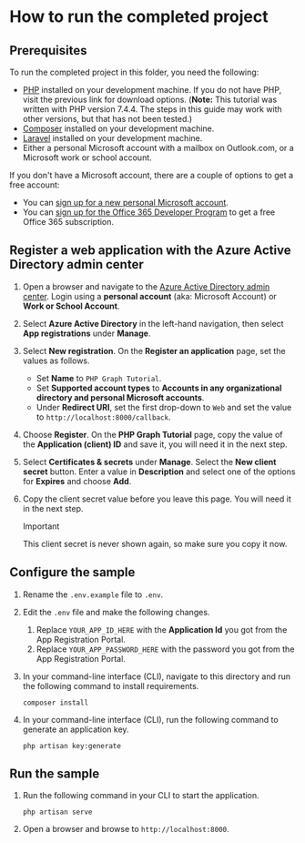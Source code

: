 # How to run the completed project

## Prerequisites

To run the completed project in this folder, you need the following:

- [PHP](http://php.net/downloads.php) installed on your development machine. If you do not have PHP, visit the previous link for download options. (**Note:** This tutorial was written with PHP version 7.4.4. The steps in this guide may work with other versions, but that has not been tested.)
- [Composer](https://getcomposer.org/) installed on your development machine.
- [Laravel](https://laravel.com/) installed on your development machine.
- Either a personal Microsoft account with a mailbox on Outlook.com, or a Microsoft work or school account.

If you don't have a Microsoft account, there are a couple of options to get a free account:

- You can [sign up for a new personal Microsoft account](https://signup.live.com/signup?wa=wsignin1.0&rpsnv=12&ct=1454618383&rver=6.4.6456.0&wp=MBI_SSL_SHARED&wreply=https://mail.live.com/default.aspx&id=64855&cbcxt=mai&bk=1454618383&uiflavor=web&uaid=b213a65b4fdc484382b6622b3ecaa547&mkt=E-US&lc=1033&lic=1).
- You can [sign up for the Office 365 Developer Program](https://developer.microsoft.com/office/dev-program) to get a free Office 365 subscription.

## Register a web application with the Azure Active Directory admin center

1. Open a browser and navigate to the [Azure Active Directory admin center](https://aad.portal.azure.com). Login using a **personal account** (aka: Microsoft Account) or **Work or School Account**.

1. Select **Azure Active Directory** in the left-hand navigation, then select **App registrations** under **Manage**.


1. Select **New registration**. On the **Register an application** page, set the values as follows.

    - Set **Name** to `PHP Graph Tutorial`.
    - Set **Supported account types** to **Accounts in any organizational directory and personal Microsoft accounts**.
    - Under **Redirect URI**, set the first drop-down to `Web` and set the value to `http://localhost:8000/callback`.


1. Choose **Register**. On the **PHP Graph Tutorial** page, copy the value of the **Application (client) ID** and save it, you will need it in the next step.


1. Select **Certificates & secrets** under **Manage**. Select the **New client secret** button. Enter a value in **Description** and select one of the options for **Expires** and choose **Add**.


1. Copy the client secret value before you leave this page. You will need it in the next step.

    > [!IMPORTANT]
    > This client secret is never shown again, so make sure you copy it now.


## Configure the sample

1. Rename the `.env.example` file to `.env`.
1. Edit the `.env` file and make the following changes.
    1. Replace `YOUR_APP_ID_HERE` with the **Application Id** you got from the App Registration Portal.
    1. Replace `YOUR_APP_PASSWORD_HERE` with the password you got from the App Registration Portal.
1. In your command-line interface (CLI), navigate to this directory and run the following command to install requirements.

    ```Shell
    composer install
    ```

1. In your command-line interface (CLI), run the following command to generate an application key.

    ```Shell
    php artisan key:generate
    ```

## Run the sample

1. Run the following command in your CLI to start the application.

    ```Shell
    php artisan serve
    ```

1. Open a browser and browse to `http://localhost:8000`.
